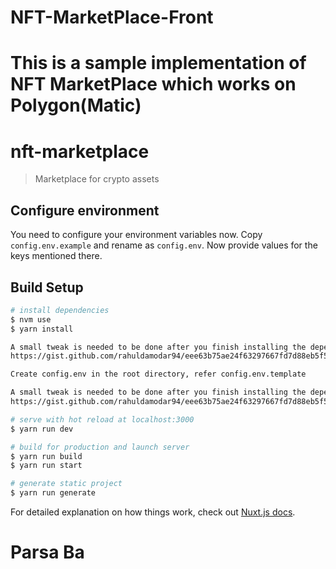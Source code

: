 # NFT-MarketPlace-Front
This is a sample implementation of NFT MarketPlace which works on Polygon(Matic) 
=======
# nft-marketplace

> Marketplace for crypto assets


## Configure environment

You need to configure your environment variables now. Copy `config.env.example` and rename as `config.env`. Now provide values for the keys mentioned there.


## Build Setup

```bash
# install dependencies
$ nvm use
$ yarn install

A small tweak is needed to be done after you finish installing the dependencies. 
https://gist.github.com/rahuldamodar94/eee63b75ae24f63297667fd7d88eb5f5

Create config.env in the root directory, refer config.env.template

A small tweak is needed to be done after you finish installing the dependencies. Instructions can be found here. 
https://gist.github.com/rahuldamodar94/eee63b75ae24f63297667fd7d88eb5f5

# serve with hot reload at localhost:3000
$ yarn run dev

# build for production and launch server
$ yarn run build
$ yarn run start

# generate static project
$ yarn run generate
```

For detailed explanation on how things work, check out [Nuxt.js docs](https://nuxtjs.org).

# Parsa Ba